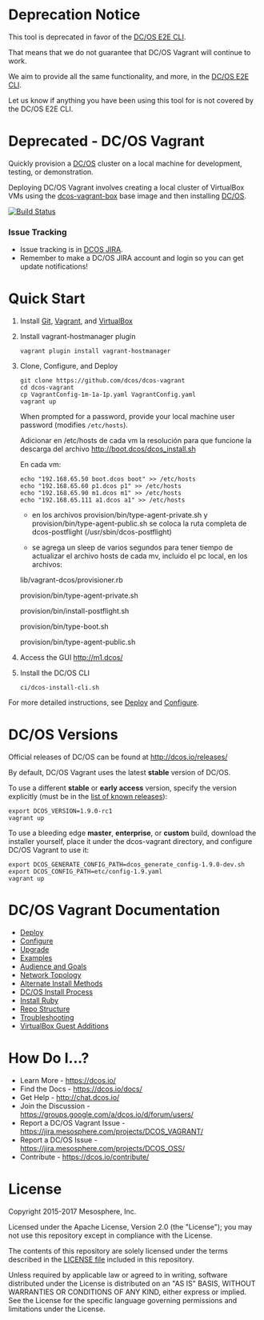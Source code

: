 # Deprecation Notice

This tool is deprecated in favor of the [DC/OS E2E CLI](https://dcos-e2e-cli.readthedocs.io/en/latest/).

That means that we do not guarantee that DC/OS Vagrant will continue to work.

We aim to provide all the same functionality, and more, in the [DC/OS E2E CLI](https://dcos-e2e.readthedocs.io/en/latest/cli.html).

Let us know if anything you have been using this tool for is not covered by the DC/OS E2E CLI.

# Deprecated - DC/OS Vagrant

Quickly provision a [DC/OS](https://github.com/dcos/dcos) cluster on a local machine for development, testing, or demonstration.

Deploying DC/OS Vagrant involves creating a local cluster of VirtualBox VMs using the [dcos-vagrant-box](https://github.com/dcos/dcos-vagrant-box) base image and then installing [DC/OS](https://dcos.io/).

[![Build Status](https://jenkins.mesosphere.com/service/jenkins/buildStatus/icon?job=dcos-vagrant-test-e2e)](https://jenkins.mesosphere.com/service/jenkins/view/dcos-vagrant/job/dcos-vagrant-test-e2e/)

### Issue Tracking

- Issue tracking is in [DCOS JIRA](https://jira.mesosphere.com/projects/DCOS_VAGRANT/).
- Remember to make a DC/OS JIRA account and login so you can get update notifications!


# Quick Start

1. Install [Git](https://git-scm.com/downloads), [Vagrant](https://www.vagrantup.com/downloads.html), and [VirtualBox](https://www.virtualbox.org/wiki/Downloads)

1. Install vagrant-hostmanager plugin

    ```
    vagrant plugin install vagrant-hostmanager
    ```

1. Clone, Configure, and Deploy

    ```
    git clone https://github.com/dcos/dcos-vagrant
    cd dcos-vagrant
    cp VagrantConfig-1m-1a-1p.yaml VagrantConfig.yaml
    vagrant up
    ```

    When prompted for a password, provide your local machine user password (modifies `/etc/hosts`).
    
    Adicionar en /etc/hosts de cada vm la resolución para que funcione la descarga del archivo  http://boot.dcos/dcos_install.sh
    
    En cada vm:
    ```
    echo "192.168.65.50 boot.dcos boot" >> /etc/hosts
    echo "192.168.65.60 p1.dcos p1" >> /etc/hosts
    echo "192.168.65.90 m1.dcos m1" >> /etc/hosts
    echo "192.168.65.111 a1.dcos a1" >> /etc/hosts
    ```
    
    * en los archivos provision/bin/type-agent-private.sh y provision/bin/type-agent-public.sh se coloca la ruta completa de dcos-postflight (/usr/sbin/dcos-postflight)
    
    * se agrega un sleep de varios segundos para tener tiempo de actualizar el archivo hosts de cada mv, incluido el pc local, en los archivos:
    
    lib/vagrant-dcos/provisioner.rb
    
    provision/bin/type-agent-private.sh
    
    provision/bin/install-postflight.sh
    
    provision/bin/type-boot.sh
    
    provision/bin/type-agent-public.sh
    

1. Access the GUI <http://m1.dcos/>

1. Install the DC/OS CLI

   ```
   ci/dcos-install-cli.sh
   ```

For more detailed instructions, see [Deploy](/docs/deploy.md) and [Configure](/docs/configure.md).


# DC/OS Versions

Official releases of DC/OS can be found at <http://dcos.io/releases/>

By default, DC/OS Vagrant uses the latest **stable** version of DC/OS.

To use a different **stable** or **early access** version, specify the version explicitly (must be in the [list of known releases](dcos-versions.yaml)):

```
export DCOS_VERSION=1.9.0-rc1
vagrant up
```

To use a bleeding edge **master**, **enterprise**, or **custom** build, download the installer yourself, place it under the dcos-vagrant directory, and configure DC/OS Vagrant to use it:

```
export DCOS_GENERATE_CONFIG_PATH=dcos_generate_config-1.9.0-dev.sh
export DCOS_CONFIG_PATH=etc/config-1.9.yaml
vagrant up
```


# DC/OS Vagrant Documentation

- [Deploy](/docs/deploy.md)
- [Configure](/docs/configure.md)
- [Upgrade](/docs/upgrade.md)
- [Examples](/examples)
- [Audience and Goals](/docs/audience-and-goals.md)
- [Network Topology](/docs/network-topology.md)
- [Alternate Install Methods](/docs/alternate-install-methods.md)
- [DC/OS Install Process](/docs/dcos-install-process.md)
- [Install Ruby](/docs/install-ruby.md)
- [Repo Structure](/docs/repo-structure.md)
- [Troubleshooting](/docs/troubleshooting.md)
- [VirtualBox Guest Additions](/docs/virtualbox-guest-additions.md)


# How Do I...?

- Learn More - https://dcos.io/
- Find the Docs - https://dcos.io/docs/
- Get Help - http://chat.dcos.io/
- Join the Discussion - https://groups.google.com/a/dcos.io/d/forum/users/
- Report a DC/OS Vagrant Issue - https://jira.mesosphere.com/projects/DCOS_VAGRANT/
- Report a DC/OS Issue - https://jira.mesosphere.com/projects/DCOS_OSS/
- Contribute - https://dcos.io/contribute/


# License

Copyright 2015-2017 Mesosphere, Inc.

Licensed under the Apache License, Version 2.0 (the "License");
you may not use this repository except in compliance with the License.

The contents of this repository are solely licensed under the terms described in the [LICENSE file](/LICENSE) included in this repository.

Unless required by applicable law or agreed to in writing, software
distributed under the License is distributed on an "AS IS" BASIS,
WITHOUT WARRANTIES OR CONDITIONS OF ANY KIND, either express or implied.
See the License for the specific language governing permissions and
limitations under the License.
